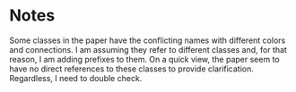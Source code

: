 # Notes

Some classes in the paper have the conflicting names with  different colors and connections. I am assuming they refer to different classes and, for that reason, I am adding prefixes to them. On a quick view, the paper seem to have no direct references to these classes to provide clarification. Regardless, I need to double check.